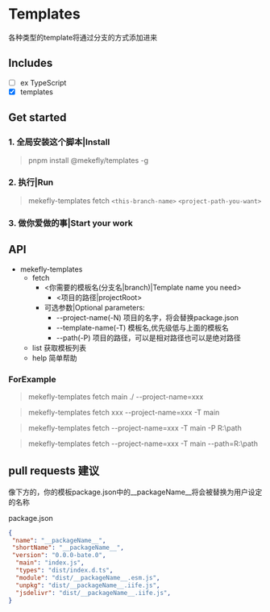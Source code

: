 # Templates

各种类型的template将通过分支的方式添加进来

## Includes

- [ ] ex TypeScript
- [x] templates

## Get started

### 1. 全局安装这个脚本|Install

> pnpm install @mekefly/templates -g

### 2. 执行|Run

> mekefly-templates fetch `<this-branch-name>` `<project-path-you-want>`

### 3. 做你爱做的事|Start your work

## API

- mekefly-templates
  - fetch
    - <你需要的模板名(分支名|branch)|Template name you need>
      - <项目的路径|projectRoot>
    - 可选参数|Optional parameters:
      - --project-name(-N) 项目的名字，将会替换package.json
      - --template-name(-T) 模板名,优先级低与上面的模板名
      - --path(-P) 项目的路径，可以是相对路径也可以是绝对路径
  - list 获取模板列表
  - help 简单帮助

### ForExample

> mekefly-templates fetch main ./ --project-name=xxx

> mekefly-templates fetch xxx --project-name=xxx -T main

> mekefly-templates fetch --project-name=xxx -T main -P R:\path

> mekefly-templates fetch --project-name=xxx -T main --path=R:\path

## pull requests 建议

像下方的，你的模板package.json中的__packageName__将会被替换为用户设定的名称

package.json

```json
{
 "name": "__packageName__",
 "shortName": "__packageName__",
 "version": "0.0.0-bate.0",
  "main": "index.js",
  "types": "dist/index.d.ts",
  "module": "dist/__packageName__.esm.js",
  "unpkg": "dist/__packageName__.iife.js",
  "jsdelivr": "dist/__packageName__.iife.js",
}
```
